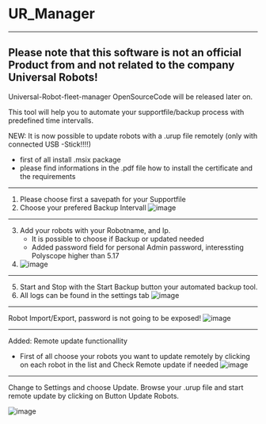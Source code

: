 # UR_Manager

----------------------------------------------------------------------------------------------------------
Please note that this software is not an official Product from and not related to the company Universal Robots!
----------------------------------------------------------------------------------------------------------




Universal-Robot-fleet-manager
OpenSourceCode will be released later on. 


This tool will help you to automate your supportfile/backup process with predefined time intervalls. 


NEW: It is now possible to update robots with a .urup file remotely (only with connected USB -Stick!!!!)


- first of all install .msix package
- please find informations in the .pdf file how to install the certificate and the requirements
-------------------------------------------------------------------------------------------------
1. Please choose first a savepath for your Supportfile
2. Choose your prefered Backup Intervall
![image](https://github.com/2onk/UR_Manager/assets/122785824/5bee9227-c921-4d25-9cab-a53965cb0551)


-------------------------------------------------------------------------------------------------
3. Add your robots with your Robotname, and Ip.
   - It is possible to choose if Backup or updated needed
   - Added password field for personal Admin password, interessting Polyscope higher than 5.17
4. ![image](https://github.com/2onk/UR_Manager/assets/122785824/78d6df64-c0ad-4b0c-8e2e-0b3862c899ac)




-------------------------------------------------------------------------------------------------
5. Start and Stop with the Start Backup button your automated backup tool.
6. All logs can be found in the settings tab
![image](https://github.com/2onk/UR_Manager/assets/122785824/c97a5a5d-b54c-4dc4-bb12-fe7d622274ec)



-------------------------------------------------------------------------------------------------
Robot Import/Export, password is not going to be exposed!
![image](https://github.com/2onk/UR_Manager/assets/122785824/b11699b7-c277-4fa8-b790-6bbdefd28fae)

-------------------------------------------------------------------------------------------------
Added: Remote update functionallity
- First of all choose your robots you want to update remotely by clicking on each robot in the list
  and Check Remote update if needed
![image](https://github.com/2onk/UR_Manager/assets/122785824/a3d6c032-472f-4d6b-a138-ec0f3c5990e8)

-------------------------------------------------------------------------------------------------
Change to Settings and choose Update.
Browse your .urup file and start remote update by clicking on Button Update Robots. 

![image](https://github.com/2onk/UR_Manager/assets/122785824/91ee94d1-0423-4983-b82a-3c27523cd11b)



